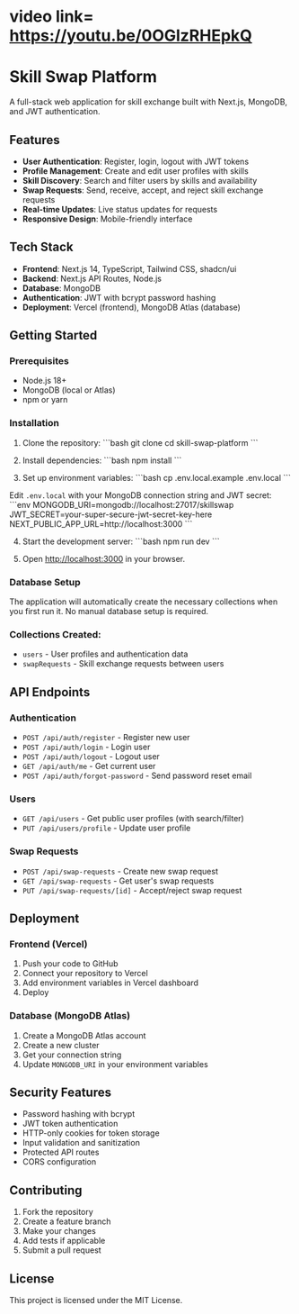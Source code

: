 # video link= https://youtu.be/0OGlzRHEpkQ
# Skill Swap Platform


A full-stack web application for skill exchange built with Next.js, MongoDB, and JWT authentication.

## Features

- **User Authentication**: Register, login, logout with JWT tokens
- **Profile Management**: Create and edit user profiles with skills
- **Skill Discovery**: Search and filter users by skills and availability
- **Swap Requests**: Send, receive, accept, and reject skill exchange requests
- **Real-time Updates**: Live status updates for requests
- **Responsive Design**: Mobile-friendly interface

## Tech Stack

- **Frontend**: Next.js 14, TypeScript, Tailwind CSS, shadcn/ui
- **Backend**: Next.js API Routes, Node.js
- **Database**: MongoDB
- **Authentication**: JWT with bcrypt password hashing
- **Deployment**: Vercel (frontend), MongoDB Atlas (database)

## Getting Started

### Prerequisites

- Node.js 18+ 
- MongoDB (local or Atlas)
- npm or yarn

### Installation

1. Clone the repository:
\`\`\`bash
git clone <repository-url>
cd skill-swap-platform
\`\`\`

2. Install dependencies:
\`\`\`bash
npm install
\`\`\`

3. Set up environment variables:
\`\`\`bash
cp .env.local.example .env.local
\`\`\`

Edit `.env.local` with your MongoDB connection string and JWT secret:
\`\`\`env
MONGODB_URI=mongodb://localhost:27017/skillswap
JWT_SECRET=your-super-secure-jwt-secret-key-here
NEXT_PUBLIC_APP_URL=http://localhost:3000
\`\`\`

4. Start the development server:
\`\`\`bash
npm run dev
\`\`\`

5. Open [http://localhost:3000](http://localhost:3000) in your browser.

### Database Setup

The application will automatically create the necessary collections when you first run it. No manual database setup is required.

### Collections Created:
- `users` - User profiles and authentication data
- `swapRequests` - Skill exchange requests between users

## API Endpoints

### Authentication
- `POST /api/auth/register` - Register new user
- `POST /api/auth/login` - Login user
- `POST /api/auth/logout` - Logout user
- `GET /api/auth/me` - Get current user
- `POST /api/auth/forgot-password` - Send password reset email

### Users
- `GET /api/users` - Get public user profiles (with search/filter)
- `PUT /api/users/profile` - Update user profile

### Swap Requests
- `POST /api/swap-requests` - Create new swap request
- `GET /api/swap-requests` - Get user's swap requests
- `PUT /api/swap-requests/[id]` - Accept/reject swap request

## Deployment

### Frontend (Vercel)
1. Push your code to GitHub
2. Connect your repository to Vercel
3. Add environment variables in Vercel dashboard
4. Deploy

### Database (MongoDB Atlas)
1. Create a MongoDB Atlas account
2. Create a new cluster
3. Get your connection string
4. Update `MONGODB_URI` in your environment variables

## Security Features

- Password hashing with bcrypt
- JWT token authentication
- HTTP-only cookies for token storage
- Input validation and sanitization
- Protected API routes
- CORS configuration

## Contributing

1. Fork the repository
2. Create a feature branch
3. Make your changes
4. Add tests if applicable
5. Submit a pull request

## License

This project is licensed under the MIT License.
